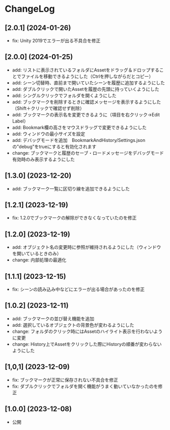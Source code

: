 # ChangeLog
## [2.0.1] (2024-01-26)
- fix: Unity 2019でエラーが出る不具合を修正

## [2.0.0] (2024-01-25)
- add: リストに表示されているフォルダにAssetをドラッグ＆ドロップすることでファイルを移動できるようにした（Ctrlを押しながらだとコピー）
- add: シーン切替時、直前まで開いていたシーンを履歴に追加するようにした
- add: ダブルクリックで開いたAssetを履歴の先頭に持っていくようにした
- add: シングルクリックでフォルダを開くようにした
- add: ブックマークを削除するときに確認メッセージを表示するようにした（Shift＋クリックで確認せず削除）
- add: ブックマークの表示名を変更できるように（項目を右クリック→Edit Label）
- add: Bookmark欄の高さをマウスドラッグで変更できるようにした
- add: ウィンドウの最小サイズを設定
- add: デバッグモードを追加　BookmarkAndHistory/Settings.jsonの"debug"をtrueにすると有効化されます
- change: ブックマークと履歴のセーブ・ロードメッセージをデバッグモード有効時のみ表示するようにした

## [1.3.0] (2023-12-20)
- add: ブックマーク一覧に区切り線を追加できるようにした

## [1.2.1] (2023-12-19)
- fix: 1.2.0でブックマークの解除ができなくなっていたのを修正

## [1.2.0] (2023-12-19)
- add: オブジェクト名の変更時に参照が維持されるようにした（ウィンドウを開いているときのみ）
- change: 内部処理の最適化

## [1.1.1] (2023-12-15)
- fix: シーンの読み込み中などにエラーが出る場合があったのを修正

## [1.0.2] (2023-12-11)
- add: ブックマークの並び替え機能を追加
- add: 選択しているオブジェクトの背景色が変わるようにした
- change: フォルダのクリック時にはAssetのハイライト表示を行わないように変更
- change: History上でAssetをクリックした際にHistoryの順番が変わらないようにした

## [1,0,1] (2023-12-09)
- fix: ブックマークが正常に保存されない不具合を修正
- fix: ダブルクリックでフォルダを開く機能がうまく動いていなかったのを修正

## [1.0.0] (2023-12-08)
- 公開